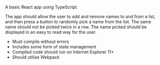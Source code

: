 A basic React app using TypeScript.

The app should allow the user to add and remove names to and from a list, and then press a button to randomly pick a name from the list. The same name should not be picked twice in a row. The name picked should be displayed in an easy to read way for the user.

- Must compile without errors
- Includes some form of state management
- Compiled code should run on Internet Explorer 11+
- Should utilise Webpack
